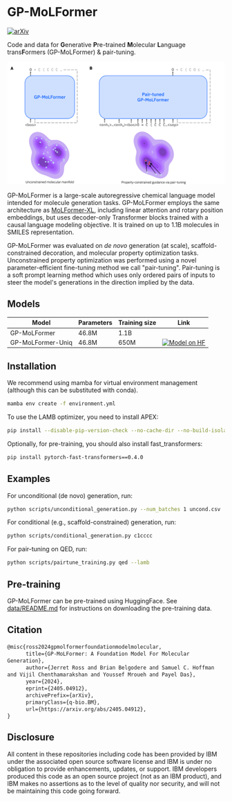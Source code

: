 # GP-MoLFormer
[![arXiv](https://img.shields.io/badge/arXiv-2405.04912-b31b1b.svg)](https://arxiv.org/abs/2405.04912)

Code and data for **G**enerative **P**re-trained **M**olecular **L**anguage trans**F**ormers (GP-MoLFormer) & pair-tuning.

![GP-MoLFormer](assets/GP-MoLFormer_overview.png)

GP-MoLFormer is a large-scale autoregressive chemical language model intended for molecule generation tasks. GP-MoLFormer employs the same architecture as [MoLFormer-XL](https://github.com/IBM/molformer), including linear attention and rotary position embeddings, but uses decoder-only Transformer blocks trained with a causal language modeling objective. It is trained on up to 1.1B molecules in SMILES representation.

GP-MoLFormer was evaluated on _de novo_ generation (at scale), scaffold-constrained decoration, and molecular property optimization tasks. Unconstrained property optimization was performed using a novel parameter-efficient fine-tuning method we call "pair-tuning". Pair-tuning is a soft prompt learning method which uses only ordered pairs of inputs to steer the model's generations in the direction implied by the data.

## Models

| Model  | Parameters | Training size | Link |
| ------ | ---------- | ------------- | ---- |
| GP-MoLFormer  | 46.8M | 1.1B  |  |
| GP-MoLFormer-Uniq  | 46.8M | 650M  | [![Model on HF](https://huggingface.co/datasets/huggingface/badges/resolve/main/model-on-hf-md.svg)](https://huggingface.co/ibm-research/GP-MoLFormer-Uniq) |

## Installation
We recommend using mamba for virtual environment management (although this can be substituted with conda).

```sh
mamba env create -f environment.yml
```

To use the LAMB optimizer, you need to install APEX:

```sh
pip install --disable-pip-version-check --no-cache-dir --no-build-isolation --config-settings "--build-option=--cpp_ext" --config-settings "--build-option=--cuda_ext" ./
```

Optionally, for pre-training, you should also install fast_transformers:

```sh
pip install pytorch-fast-transformers==0.4.0
```

## Examples
For unconditional (de novo) generation, run:

```sh
python scripts/unconditional_generation.py --num_batches 1 uncond.csv
```

For conditional (e.g., scaffold-constrained) generation, run:

```sh
python scripts/conditional_generation.py c1cccc
```

For pair-tuning on QED, run:

```sh
python scripts/pairtune_training.py qed --lamb
```

## Pre-training
GP-MoLFormer can be pre-trained using HuggingFace. See [data/README.md](data/README.md) for instructions on downloading the pre-training data.

## Citation
```
@misc{ross2024gpmolformerfoundationmodelmolecular,
      title={GP-MoLFormer: A Foundation Model For Molecular Generation},
      author={Jerret Ross and Brian Belgodere and Samuel C. Hoffman and Vijil Chenthamarakshan and Youssef Mroueh and Payel Das},
      year={2024},
      eprint={2405.04912},
      archivePrefix={arXiv},
      primaryClass={q-bio.BM},
      url={https://arxiv.org/abs/2405.04912},
}
```

## Disclosure
All content in these repositories including code has been provided by IBM under the associated open source software license and IBM is under no obligation to provide enhancements, updates, or support. IBM developers produced this code as an open source project (not as an IBM product), and IBM makes no assertions as to the level of quality nor security, and will not be maintaining this code going forward.
